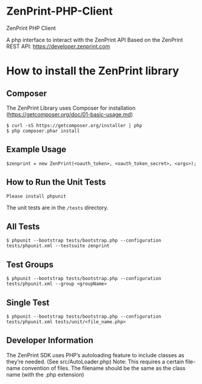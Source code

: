ZenPrint-PHP-Client
=======

ZenPrint PHP Client

A php interface to interact with the ZenPrint API
Based on the ZenPrint REST API: https://developer.zenprint.com

How to install the ZenPrint library
===================================

Composer
-------
The ZenPrint Library uses Composer for installation (https://getcomposer.org/doc/01-basic-usage.md)

```
$ curl -sS https://getcomposer.org/installer | php
$ php composer.phar install
```

Example Usage
-------------

```
$zenprint = new ZenPrint(<oauth_token>, <oauth_token_secret>, <args>);
```


How to Run the Unit Tests
-------------------------

```
Please install phpunit
```

The unit tests are in the `/tests` directory.

All Tests
---------

```
$ phpunit --bootstrap tests/bootstrap.php --configuration tests/phpunit.xml --testsuite zenprint
```

Test Groups
-----------
```
$ phpunit --bootstrap tests/bootstrap.php --configuration tests/phpunit.xml --group <groupName> 
```

Single Test 
-----------
```
$ phpunit --bootstrap tests/bootstrap.php --configuration tests/phpunit.xml tests/unit/<file_name.php>
```

Developer Information
---------------------

The ZenPrint SDK uses PHP’s autoloading feature to include classes as they’re needed. (See src/AutoLoader.php)
Note: This requires a certain file-name convention of files. The filename should be the same as the class name (with the .php extension)
